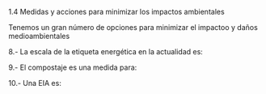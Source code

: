 1.4 Medidas y acciones para minimizar los impactos ambientales

Tenemos un gran número de opciones para minimizar el impactoo y daños medioambientales

8.- La escala de la etiqueta energética en la actualidad es:

9.- El compostaje es una medida para:

10.- Una EIA es:
